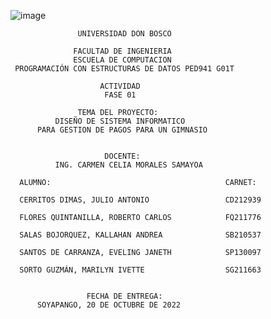 ![image](https://user-images.githubusercontent.com/88606122/134459925-52dc07d3-6ec7-4cf0-bf6d-a2caf2aa4e12.png)


	               UNIVERSIDAD DON BOSCO

                  FACULTAD DE INGENIERIA
                  ESCUELA DE COMPUTACION
     PROGRAMACIÓN CON ESTRUCTURAS DE DATOS PED941 G01T
      
                        ACTIVIDAD
                         FASE 01
                         
                   TEMA DEL PROYECTO:
              DISEÑO DE SISTEMA INFORMATICO
          PARA GESTION DE PAGOS PARA UN GIMNASIO


                         DOCENTE:
              ING. CARMEN CELIA MORALES SAMAYOA

      ALUMNO:                                       CARNET:
                          
      CERRITOS DIMAS, JULIO ANTONIO                 CD212939

      FLORES QUINTANILLA, ROBERTO CARLOS            FQ211776

      SALAS BOJORQUEZ, KALLAHAN ANDREA              SB210537

      SANTOS DE CARRANZA, EVELING JANETH            SP130097

      SORTO GUZMÁN, MARILYN IVETTE                  SG211663
            
      
                     FECHA DE ENTREGA:
          SOYAPANGO, 20 DE OCTUBRE DE 2022
